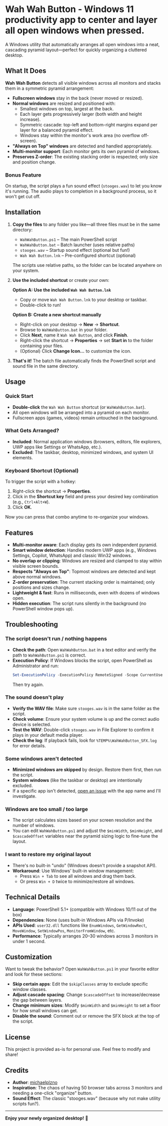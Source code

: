 <!-- @format -->

# Wah Wah Button - Windows 11 productivity app to center and layer all open windows when pressed.

A Windows utility that automatically arranges all open windows into a neat, cascading pyramid layout—perfect for quickly organizing a cluttered desktop.

## What It Does

**Wah Wah Button** detects all visible windows across all monitors and stacks them in a symmetric pyramid arrangement:

- **Fullscreen windows** stay in the back (never moved or resized).
- **Normal windows** are resized and positioned with:
  - Smallest windows on top, largest at the back.
  - Each layer gets progressively larger (both width and height increase).
  - Symmetric cascade: top-left and bottom-right margins expand per layer for a balanced pyramid effect.
  - Windows stay within the monitor's work area (no overflow off-screen).
- **"Always on Top" windows** are detected and handled appropriately.
- **Multi-monitor support**: Each monitor gets its own pyramid of windows.
- **Preserves Z-order**: The existing stacking order is respected; only size and position change.

### Bonus Feature

On startup, the script plays a fun sound effect (`stooges.wav`) to let you know it's running. The audio plays to completion in a background process, so it won't get cut off.

## Installation

1. **Copy the files** to any folder you like—all three files must be in the same directory:

   - `WahWahButton.ps1` – The main PowerShell script
   - `WahWahButton.bat` – Batch launcher (uses relative paths)
   - `stooges.wav` – Startup sound effect (optional but fun!)
   - `Wah Wah Button.lnk` – Pre-configured shortcut (optional)

   The scripts use relative paths, so the folder can be located anywhere on your system.

2. **Use the included shortcut** or create your own:

   **Option A: Use the included `Wah Wah Button.lnk`**

   - Copy or move `Wah Wah Button.lnk` to your desktop or taskbar.
   - Double-click to run!

   **Option B: Create a new shortcut manually**

   - Right-click on your desktop → **New** → **Shortcut**.
   - Browse to `WahWahButton.bat` in your folder.
   - Click **Next**, name it `Wah Wah Button`, and click **Finish**.
   - Right-click the shortcut → **Properties** → set **Start in** to the folder containing your files.
   - (Optional) Click **Change Icon...** to customize the icon.

3. **That's it!** The batch file automatically finds the PowerShell script and sound file in the same directory.

## Usage

### Quick Start

- **Double-click** the `Wah Wah Button` shortcut (or `WahWahButton.bat`).
- All open windows will be arranged into a pyramid on each monitor.
- Fullscreen apps (games, videos) remain untouched in the background.

### What Gets Arranged?

- **Included**: Normal application windows (browsers, editors, file explorers, UWP apps like Settings or WhatsApp, etc.).
- **Excluded**: The taskbar, desktop, minimized windows, and system UI elements.

### Keyboard Shortcut (Optional)

To trigger the script with a hotkey:

1. Right-click the shortcut → **Properties**.
2. Click in the **Shortcut key** field and press your desired key combination (e.g., `Ctrl+Alt+W`).
3. Click **OK**.

Now you can press that combo anytime to re-organize your windows.

## Features

- **Multi-monitor aware**: Each display gets its own independent pyramid.
- **Smart window detection**: Handles modern UWP apps (e.g., Windows Settings, Copilot, WhatsApp) and classic Win32 windows.
- **No overlap or clipping**: Windows are resized and clamped to stay within visible screen bounds.
- **Respects "Always on Top"**: Topmost windows are detected and kept above normal windows.
- **Z-order preservation**: The current stacking order is maintained; only positions and sizes change.
- **Lightweight & fast**: Runs in milliseconds, even with dozens of windows open.
- **Hidden execution**: The script runs silently in the background (no PowerShell window pops up).

## Troubleshooting

### The script doesn't run / nothing happens

- **Check the path**: Open `WahWahButton.bat` in a text editor and verify the path to `WahWahButton.ps1` is correct.
- **Execution Policy**: If Windows blocks the script, open PowerShell as Administrator and run:
  ```powershell
  Set-ExecutionPolicy -ExecutionPolicy RemoteSigned -Scope CurrentUser
  ```
  Then try again.

### The sound doesn't play

- **Verify the WAV file**: Make sure `stooges.wav` is in the same folder as the script.
- **Check volume**: Ensure your system volume is up and the correct audio device is selected.
- **Test the WAV**: Double-click `stooges.wav` in File Explorer to confirm it plays in your default media player.
- **Check the log**: If playback fails, look for `%TEMP%\WahWahButton_SFX.log` for error details.

### Some windows aren't detected

- **Minimized windows are skipped** by design. Restore them first, then run the script.
- **System windows** (like the taskbar or desktop) are intentionally excluded.
- If a specific app isn't detected, [open an issue](https://github.com/michaelplzno/Utilities/issues) with the app name and I'll investigate.

### Windows are too small / too large

- The script calculates sizes based on your screen resolution and the number of windows.
- You can edit `WahWahButton.ps1` and adjust the `$minWidth`, `$minHeight`, and `$cascadeOffset` variables near the pyramid sizing logic to fine-tune the layout.

### I want to restore my original layout

- There's no built-in "undo" (Windows doesn't provide a snapshot API).
- **Workaround**: Use Windows' built-in window management:
  - Press `Win + Tab` to see all windows and drag them back.
  - Or press `Win + D` twice to minimize/restore all windows.

## Technical Details

- **Language**: PowerShell 5.1+ (compatible with Windows 10/11 out of the box)
- **Dependencies**: None (uses built-in Windows APIs via P/Invoke)
- **APIs Used**: `user32.dll` functions like `EnumWindows`, `GetWindowRect`, `MoveWindow`, `SetWindowPos`, `MonitorFromWindow`, etc.
- **Performance**: Typically arranges 20–30 windows across 3 monitors in under 1 second.

## Customization

Want to tweak the behavior? Open `WahWahButton.ps1` in your favorite editor and look for these sections:

- **Skip certain apps**: Edit the `$skipClasses` array to exclude specific window classes.
- **Adjust cascade spacing**: Change `$cascadeOffset` to increase/decrease the gap between layers.
- **Change minimum sizes**: Modify `$minWidth` and `$minHeight` to set a floor for how small windows can get.
- **Disable the sound**: Comment out or remove the SFX block at the top of the script.

## License

This project is provided as-is for personal use. Feel free to modify and share!

## Credits

- **Author**: [michaelplzno](https://github.com/michaelplzno)
- **Inspiration**: The chaos of having 50 browser tabs across 3 monitors and needing a one-click "organize" button.
- **Sound Effect**: The classic "stooges.wav" (because why not make utility scripts fun?).

---

**Enjoy your newly organized desktop!** 🎉

